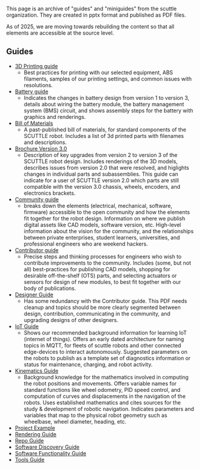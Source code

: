 This page is an archive of "guides" and "miniguides" from the scuttle organization.  They are created in pptx format and published as PDF files.

As of 2025, we are moving towards rebuilding the content so that all elements are accessible at the source level.

## Guides

* [3D Printing guide](https://github.com/dmalawey/ScuttleTechGuide/blob/8229d4248907da1a00189591b9e0524b9b4737cb/docs/SCTL_3DPrintingGuide.pdf)
  * Best practices for printing with our selected equipment, ABS filaments, samples of our printing settings, and common issues with resolutions.
* [Battery guide](https://github.com/dmalawey/ScuttleTechGuide/blob/8229d4248907da1a00189591b9e0524b9b4737cb/docs/SCTL_BatteryGuide.pdf)
  * Indicates the changes in battery design from version 1 to version 3, details about wiring the battery module, the battery management system (BMS) circuit, and shows assembly steps for the battery with graphics and renderings.
* [Bill of Materials](https://github.com/dmalawey/ScuttleTechGuide/blob/347e7ed26e132915fd544da7abf47246ee838cad/docs/SCTL_BillofMaterials.pdf)
  * A past-published bill of materials, for standard components of the SCUTTLE robot.  Includes a list of 3d printed parts with filenames and descriptions. 
* [Brochure Version 3.0](https://github.com/dmalawey/ScuttleTechGuide/blob/87159519749f1c26796e31aba2aa04de925d15d9/docs/SCTL_Brochure_V3.pdf)
  * Description of key upgrades from version 2 to version 3 of the SCUTTLE robot design.  Includes renderings of the 3D models, describes issues from version 2.0 that were resolved, and higlights changes in individual parts and subassemblies.  This guide can indicate for a user of SCUTTLE version 2.0 which parts are still compatible with the version 3.0 chassis, wheels, encoders, and electronics brackets.   
* [Community guide](https://github.com/dmalawey/ScuttleTechGuide/blob/8229d4248907da1a00189591b9e0524b9b4737cb/docs/SCTL_CommunityGuide.pdf)
  * breaks down the elements (electrical, mechanical, software, firmware) accessible to the open community and how the elements fit together for the robot design.  Information on where we publish digital assets like CAD models, software version, etc.  High-level information about the vision for the community, and the relationships between private enterprises, student learners, universities, and professional engineers who are weekend hackers. 
* [Contributor guide](https://github.com/dmalawey/ScuttleTechGuide/blob/8229d4248907da1a00189591b9e0524b9b4737cb/docs/SCTL_ContributorGuide.pdf)
  * Precise steps and thinking processes for engineers who wish to contribute improvements to the community.  Includes (some, but not all) best-practices for publishing CAD models, shopping for desirable off-the-shelf (OTS) parts, and selecting actuators or sensors for design of new modules, to best fit together with our body of publications.
* [Designer Guide](https://github.com/dmalawey/ScuttleTechGuide/blob/f548e63118579fbc95579865da31575e4b750d71/docs/SCTL_DesignerGuide.pdf)
  * Has some redundancy with the Contributor guide.  This PDF needs cleanup and topics should be more clearly segmented between design, contribution, communicating in the community, and upgrading designs of other designers.
* [IoT Guide](https://github.com/dmalawey/ScuttleTechGuide/blob/68b96d1abf113f4788b408c9ff95eca8e614704d/docs/SCTL_IotGuide.pdf)
  * Shows our recommended background information for learning IoT (internet of things).  Offers an early dated architecture for naming topics in MQTT, for fleets of scuttle robots and other connected edge-devices to interact autonomously.  Suggested parameters on the robots to publish as a template set of diagnostics information or status for maintenance, charging, and robot activity.
* [Kinematics Guide](https://github.com/dmalawey/ScuttleTechGuide/blob/c8e50dc6ebf7e51be8d5fc9b00a747eeffef6401/docs/SCTL_KinematicsGuide.pdf)
  *  Background knowledge for the mathematics involved in computing the robot positions and movements.  Offers variable names for standard functions like wheel odometry, PID speed control, and computation of curves and displacements in the navigation of the robots.  Uses established mathematics and cites sources for the study & development of robotic navigation.  Indicates parameters and variables that map to the physical robot geometry such as wheelbase, wheel diameter, heading, etc. 
* [Project Example](https://github.com/dmalawey/ScuttleTechGuide/blob/09c197385ad02302e470336e317a1dcff9f09e24/docs/SCTL_ProjectExample.pdf)
* [Rendering Guide](https://github.com/dmalawey/ScuttleTechGuide/blob/ab3b99e0fd0c5df324c3b00a351138fd7387e6af/docs/SCTL_RenderingGuide.pdf)
* [Repo Guide](https://github.com/dmalawey/ScuttleTechGuide/blob/a5bac2292ce6e5f424c8e7cb3c559e541a41b52e/docs/SCTL_RepoGuide.pdf)
* [Software Discovery Guide](https://github.com/dmalawey/ScuttleTechGuide/blob/e04d8b21f3a0d875b1fce359599aafb2158129db/docs/SCTL_SoftwareDiscoveryGuide.pdf)
* [Software Functionality Guide](https://github.com/dmalawey/ScuttleTechGuide/blob/29d3c63564c6950a1fd17cfe49efedebac6c4006/docs/SCTL_SoftwareFunctionalityGuide.pdf)
* [Tools Guide](https://github.com/dmalawey/ScuttleTechGuide/blob/bb81e11bb65fcde2d295c7be2b192554ee326f36/docs/SCTL_ToolsGuide.pdf)

